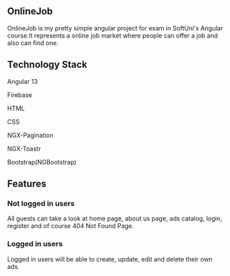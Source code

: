 ## OnlineJob 

OnlineJob is my pretty simple angular project for exam in SoftUni's Angular course.It represents a online job market where people can offer a job and also can find one.
	
## Technology Stack    

Angular 13

Firebase

HTML

CSS

NGX-Pagination

NGX-Toastr

Bootstrap(NGBootstrap)



## Features

### Not logged in users

All guests can take a look at home page, about us page, ads catalog, login, register and of course 404 Not Found Page.

### Logged in users

Logged in users will be able to create, update, edit and delete their own ads.

